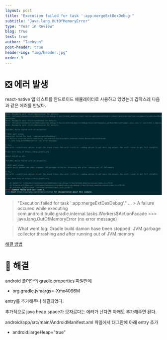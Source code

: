 ```yaml
---
layout: post
title: "Execution failed for task ':app:mergeExtDexDebug'"
subtitle: "Java.lang.OutOfMemoryError"
type: "Year in Review"
blog: true
text: true
author: "Taehyun"
post-header: true
header-img: "img/header.jpg"
order: 9
---
```


# ❎ 에러 발생

react-native 앱 테스트를 안드로이드 에뮬레이터로 사용하고 있었는데 갑작스레 다음과 같은 에러를 만났다.

![](img/2020-07-19-16-37-09.png)

> "Execution failed for task ':app:mergeExtDexDebug'."
> ...
>\> A failure occured while executing com.android.build.gradle.internal.tasks.Workers$ActionFacade
    >>\> java.lang.OutOfMemoryError (no error message)

> What went log:
Gradle build damon hase been stopped: JVM garbage collector thrashing and after running out of JVM memory

[해결 방법](https://stackoverflow.com/questions/59624003/daemon-is-stopping-immediately-jvm-garbage-collector-thrashing-and-after-running)

# 🌟 해결

android 폴더안의 gradle.properties 파일안에

- org.gradle.jvmargs=-Xmx4096M

entry를 추가해주니 해결되었다.

추가적으로 java heap space가 모자르다는 에러가 난다면 아래도 추가해주면 된다.

android/app/src/main/AndroidManifest.xml 파일에서 <application> </applicaiton> 태그안에 아래 entry 추가

- android:largeHeap="true"
